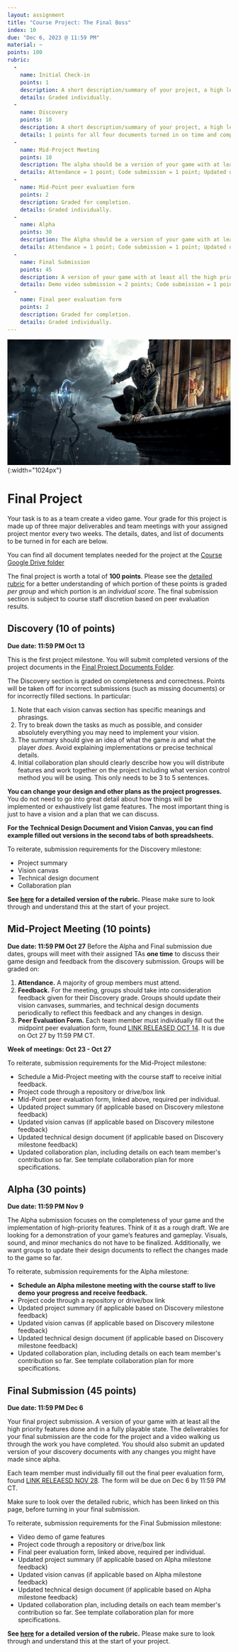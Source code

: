 ```yaml
---
layout: assignment
title: "Course Project: The Final Boss"
index: 10
due: "Dec 6, 2023 @ 11:59 PM"
material: ~
points: 100
rubric:
  -
    name: Initial Check-in
    points: 1
    description: A short description/summary of your project, a high level vision canvas, and a technical design document.
    details: Graded individually. 
  -
    name: Discovery
    points: 10
    description: A short description/summary of your project, a high level vision canvas, a technical design document, and a collaboration plan.
    details: 1 points for all four documents turned in on time and completed; Summary = 1 point; Vision canvas = 3 points; Technical design document = 3 points; Collaboration plan = 2 points. Graded per team. 
  - 
    name: Mid-Project Meeting
    points: 10
    description: The alpha should be a version of your game with at least the core gameplay completed and playable.
    details: Attendance = 1 point; Code submission = 1 point; Updated documents submission = 1 point; Updated collaboration plan = 1 point; Major game features completion = 5 points; Visual elements = 1 point. Graded per team. 
  - 
    name: Mid-Point peer evaluation form
    points: 2
    description: Graded for completion. 
    details: Graded individually. 
  - 
    name: Alpha
    points: 30
    description: The Alpha should be a version of your game with at least the core gameplay completed and playable.
    details: Attendance = 1 point; Code submission = 1 point; Updated documents submission = 1 point; Updated collaboration plan = 1 point; Functioning game = 6 points; High priority features implementation = 10 points; Visual elements = 10 points. Graded per team. 
  -
    name: Final Submission
    points: 45
    description: A version of your game with at least all the high priority features done and in a fully playable state. 
    details: Demo video submission = 2 points; Code submission = 1 point; Updated documents submission = 1 point; Updated collaboration plan = 1 point; Functioning game = 5 points; High priority features implementation = 15 points; Low priority features implementation = 5 points; Visual elements = 10 points; Audio elements = 5 points. Graded individually, depends on peer evaluation. 
  - 
    name: Final peer evaluation form
    points: 2
    description: Graded for completion. 
    details: Graded individually. 
---
```


![Boss](https://github.com/illinois-cs498gd/illinois-cs498gd.github.io/raw/main/img/dh.jpg){:width="1024px"}


# Final Project
Your task is to as a team create a video game. Your grade for this project is made up of three major deliverables and team meetings with your assigned project mentor every two weeks. The details, dates, and list of documents to be turned in for each are below.


You can find all document templates needed for the project at the [Course Google Drive folder](https://drive.google.com/drive/folders/1G6Jt7JKCdktTcALsBy6WtPQnr2JSAeT5?usp=sharing)


The final project is worth a total of **100 points**. Please see the [detailed rubric](https://docs.google.com/document/d/1DL8LW0lQmasXj3AwdqR42hc1X3tRWq48LYYpht-WKB8/edit?usp=sharing) for a better understanding of which portion of these points is graded *per group* and which portion is an *individual score*. The final submission section is subject to course staff discretion based on peer evaluation results. 

## Discovery (10 of points)
**Due date: 11:59 PM Oct 13**

This is the first project milestone. You will submit completed versions of the project documents in the [Final Project Documents Folder](https://drive.google.com/drive/folders/1G6Jt7JKCdktTcALsBy6WtPQnr2JSAeT5?usp=sharing).

The Discovery section is graded on completeness and correctness. Points will be taken off for incorrect submissions (such as missing documents) or for incorrectly filled sections. In particular:
1. Note that each vision canvas section has specific meanings and phrasings. 
2. Try to break down the tasks as much as possible, and consider absolutely everything you may need to implement your vision.
3. The summary should give an idea of what the game *is* and what the player *does*. Avoid explaining implementations or precise technical details. 
4. Initial collaboration plan should clearly describe how you will distribute features and work together on the project including what version control method you will be using. This only needs to be 3 to 5 sentences.

**You can change your design and other plans as the project progresses.** You do not need to go into great detail about how things will be implemented or exhaustively list game features. The most important thing is just to have a vision and a plan that we can discuss.

**For the Technical Design Document and Vision Canvas, you can find example filled out versions in the second tabs of both spreadsheets.**

To reiterate, submission requirements for the Discovery milestone: 
* Project summary
* Vision canvas
* Technical design document
* Collaboration plan

**See [here](https://docs.google.com/document/d/1DL8LW0lQmasXj3AwdqR42hc1X3tRWq48LYYpht-WKB8/edit?usp=sharing) for a detailed version of the rubric.** Please make sure to look through and understand this at the start of your project. 


## Mid-Project Meeting (10 points)
**Due date: 11:59 PM Oct 27**
Before the Alpha and Final submission due dates, groups will meet with their assigned TAs **one time** to discuss their game design and feedback from the discovery submission. Groups will be graded on:

1. **Attendance.** A majority of group members must attend.
2. **Feedback.** For the meeting, groups should take into consideration feedback given for their Discovery grade. Groups should update their vision canvases, summaries, and technical design documents periodically to reflect this feedback and any changes in design. 
3. **Peer Evaluation Form.** Each team member must individually fill out the midpoint peer evaluation form, found [LINK RELEASED OCT 14](). It is due on Oct 27 by 11:59 PM CT. 

**Week of meetings: Oct 23 - Oct 27**

To reiterate, submission requirements for the Mid-Project milestone: 
* Schedule a Mid-Project meeting with the course staff to receive initial feedback. 
* Project code through a repository or drive/box link
* Mid-Point peer evaluation form, linked above, required per individual. 
* Updated project summary (if applicable based on Discovery milestone feedback) 
* Updated vision canvas (if applicable based on Discovery milestone feedback) 
* Updated technical design document (if applicable based on Discovery milestone feedback) 
* Updated collaboration plan, including details on each team member's contribution so far. See template collaboration plan for more specifications. 


## Alpha (30 points)
**Due date: 11:59 PM Nov 9**

The Alpha submission focuses on the completeness of your game and the implementation of high-priority features. Think of it as a rough draft. We are looking for a demonstration of your game’s features and gameplay. Visuals, sound, and minor mechanics do not have to be finalized. Additionally, we want groups to update their design documents to reflect the changes made to the game so far.

To reiterate, submission requirements for the Alpha milestone: 
* **Schedule an Alpha milestone meeting with the course staff to live demo your progress and receive feedback.** 
* Project code through a repository or drive/box link
* Updated project summary (if applicable based on Discovery milestone feedback) 
* Updated vision canvas (if applicable based on Discovery milestone feedback) 
* Updated technical design document (if applicable based on Discovery milestone feedback) 
* Updated collaboration plan, including details on each team member's contribution so far. See template collaboration plan for more specifications. 


## Final Submission (45 points)
**Due date: 11:59 PM Dec 6**

Your final project submission. A version of your game with at least all the high priority features done and in a fully playable state. The deliverables for your final submission are the code for the project and a video walking us through the work you have completed. You should also submit an updated version of your discovery documents with any changes you might have made since alpha.

Each team member must individually fill out the final peer evaluation form, found [LINK RELEAESD NOV 28](). The form will be due on Dec 6 by 11:59 PM CT. 

Make sure to look over the detailed rubric, which has been linked on this page, before turning in your final submission. 

To reiterate, submission requirements for the Final Submission milestone: 
* Video demo of game features
* Project code through a repository or drive/box link
* Final peer evaluation form, linked above, required per individual. 
* Updated project summary (if applicable based on Alpha milestone feedback) 
* Updated vision canvas (if applicable based on Alpha milestone feedback) 
* Updated technical design document (if applicable based on Alpha milestone feedback) 
* Updated collaboration plan, including details on each team member's contribution so far. See template collaboration plan for more specifications. 


**See [here](https://docs.google.com/document/d/1DL8LW0lQmasXj3AwdqR42hc1X3tRWq48LYYpht-WKB8/edit?usp=sharing) for a detailed version of the rubric.** Please make sure to look through and understand this at the start of your project. 
